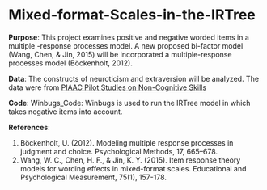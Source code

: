 # Mixed-format-Scales-in-the-IRTree


**Purpose**: This project examines positive and negative worded items in a multiple -response processes model. 
A new proposed bi-factor model (Wang, Chen, & Jin, 2015) will be incorporated a multiple-response processes model (Böckenholt, 2012). 

**Data**: The constructs of neuroticism and extraversion will be analyzed. 
The data were from [PIAAC Pilot Studies on Non-Cognitive Skills](https://www.gesis.org/en/piaac/rdc/data/piaac-pilot-studies-on-non-cognitive-skills/) 

**Code**: 
Winbugs_Code: Winbugs is used to run the IRTree model in which takes negative items into account.

**References**: 
1.	Böckenholt, U. (2012). Modeling multiple response processes in judgment and choice. Psychological Methods, 17, 665–678.
2.	Wang, W. C., Chen, H. F., & Jin, K. Y. (2015). Item response theory models for wording effects in mixed-format scales. Educational and Psychological Measurement, 75(1), 157-178.

